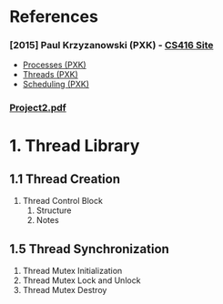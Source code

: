 # References

### [2015] Paul Krzyzanowski (PXK) - [CS416 Site](https://people.cs.rutgers.edu/~pxk/416/notes/index.html)
- [Processes (PXK)](https://people.cs.rutgers.edu/~pxk/416/notes/05-threads.html)
- [Threads (PXK)](https://people.cs.rutgers.edu/~pxk/416/notes/04-processes.html)
- [Scheduling (PXK)](https://people.cs.rutgers.edu/~pxk/416/notes/07-scheduling.html)

### [Project2.pdf](Project2.pdf)



# 1. Thread Library

## 1.1 Thread Creation

1. Thread Control Block
   1. Structure
   2. Notes

## 1.5 Thread Synchronization
1. Thread Mutex Initialization
2. Thread Mutex Lock and Unlock
3. Thread Mutex Destroy